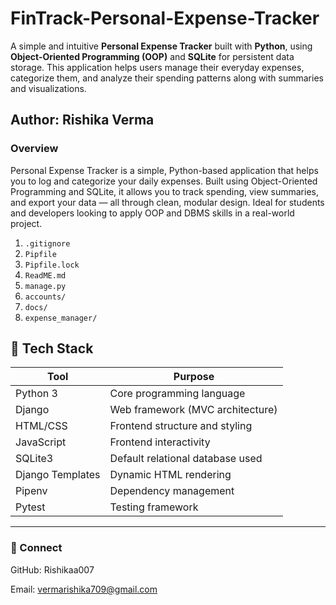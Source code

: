 # FinTrack-Personal-Expense-Tracker
A simple and intuitive **Personal Expense Tracker** built with **Python**, using **Object-Oriented Programming (OOP)** and **SQLite** for persistent data storage. This application helps users manage their everyday expenses, categorize them, and analyze their spending patterns along with summaries and visualizations.
 
## Author: Rishika Verma 
  
### Overview  
Personal Expense Tracker is a simple, Python-based application that helps you to log and categorize your daily expenses. Built using Object-Oriented Programming and SQLite, it allows you to track spending, view summaries, and export your data — all through clean, modular design.  Ideal for students and developers looking to apply OOP and DBMS skills in a real-world project.
1. `.gitignore`    
2. `Pipfile`  
3. `Pipfile.lock`  
4. `ReadME.md`  
5. `manage.py`  
6. `accounts/`  
7. `docs/`     
8. `expense_manager/`  

## 🧠 Tech Stack
| Tool            | Purpose                          |
|-----------------|----------------------------------|
| Python 3        | Core programming language        |
| Django          | Web framework (MVC architecture) |
| HTML/CSS        | Frontend structure and styling   |
| JavaScript      | Frontend interactivity           |
| SQLite3         | Default relational database used |
| Django Templates| Dynamic HTML rendering           |
| Pipenv          | Dependency management            |
| Pytest          | Testing framework                |
 



---
### 🔗 Connect

GitHub: Rishikaa007

Email: vermarishika709@gmail.com
